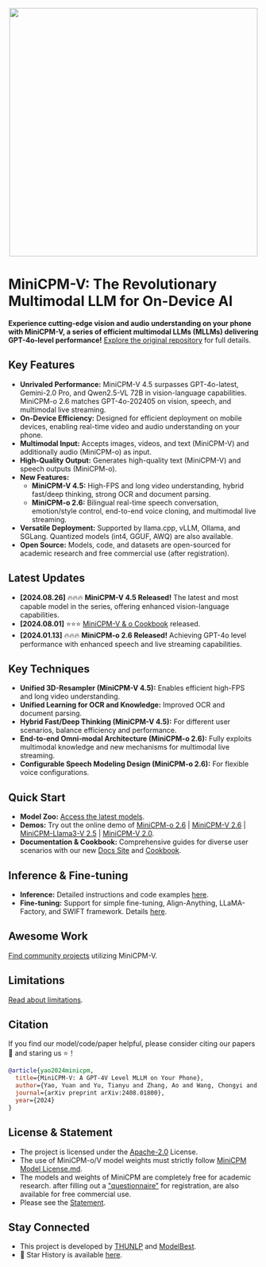 <div align="center">

<img src="./assets/minicpm_v_and_minicpm_o_title.png" width="500em" ></img> 

</div>

# MiniCPM-V: The Revolutionary Multimodal LLM for On-Device AI

**Experience cutting-edge vision and audio understanding on your phone with MiniCPM-V, a series of efficient multimodal LLMs (MLLMs) delivering GPT-4o-level performance!**  [Explore the original repository](https://github.com/OpenBMB/MiniCPM-V) for full details.

## Key Features

*   **Unrivaled Performance:** MiniCPM-V 4.5 surpasses GPT-4o-latest, Gemini-2.0 Pro, and Qwen2.5-VL 72B in vision-language capabilities. MiniCPM-o 2.6 matches GPT-4o-202405 on vision, speech, and multimodal live streaming.
*   **On-Device Efficiency:** Designed for efficient deployment on mobile devices, enabling real-time video and audio understanding on your phone.
*   **Multimodal Input:** Accepts images, videos, and text (MiniCPM-V) and additionally audio (MiniCPM-o) as input.
*   **High-Quality Output:** Generates high-quality text (MiniCPM-V) and speech outputs (MiniCPM-o).
*   **New Features:**
    *   **MiniCPM-V 4.5:** High-FPS and long video understanding, hybrid fast/deep thinking, strong OCR and document parsing.
    *   **MiniCPM-o 2.6:** Bilingual real-time speech conversation, emotion/style control, end-to-end voice cloning, and multimodal live streaming.
*   **Versatile Deployment:** Supported by llama.cpp, vLLM, Ollama, and SGLang. Quantized models (int4, GGUF, AWQ) are also available.
*   **Open Source:** Models, code, and datasets are open-sourced for academic research and free commercial use (after registration).

## Latest Updates

*   **[2024.08.26]** 🔥🔥🔥 **MiniCPM-V 4.5 Released!** The latest and most capable model in the series, offering enhanced vision-language capabilities.
*   **[2024.08.01]** ⭐️⭐️⭐️ [MiniCPM-V & o Cookbook](https://github.com/OpenSQZ/MiniCPM-V-CookBook) released.
*   **[2024.01.13]** 🔥🔥🔥 **MiniCPM-o 2.6 Released!**  Achieving GPT-4o level performance with enhanced speech and live streaming capabilities.

## Key Techniques

*   **Unified 3D-Resampler (MiniCPM-V 4.5):** Enables efficient high-FPS and long video understanding.
*   **Unified Learning for OCR and Knowledge:** Improved OCR and document parsing.
*   **Hybrid Fast/Deep Thinking (MiniCPM-V 4.5):** For different user scenarios, balance efficiency and performance.
*   **End-to-end Omni-modal Architecture (MiniCPM-o 2.6):** Fully exploits multimodal knowledge and new mechanisms for multimodal live streaming.
*   **Configurable Speech Modeling Design (MiniCPM-o 2.6):** For flexible voice configurations.

## Quick Start

*   **Model Zoo:** [Access the latest models](https://github.com/OpenBMB/MiniCPM-V#model-zoo).
*   **Demos:** Try out the online demo of [MiniCPM-o 2.6](https://minicpm-omni-webdemo-us.modelbest.cn/) | [MiniCPM-V 2.6](http://120.92.209.146:8887/) | [MiniCPM-Llama3-V 2.5](https://huggingface.co/spaces/openbmb/MiniCPM-Llama3-V-2_5) | [MiniCPM-V 2.0](https://huggingface.co/spaces/openbmb/MiniCPM-V-2).
*   **Documentation & Cookbook:** Comprehensive guides for diverse user scenarios with our new [Docs Site](https://minicpm-o.readthedocs.io/en/latest/index.html) and [Cookbook](https://github.com/OpenSQZ/MiniCPM-V-CookBook).

## Inference & Fine-tuning

*   **Inference:** Detailed instructions and code examples [here](https://github.com/OpenBMB/MiniCPM-V#inference).
*   **Fine-tuning:** Support for simple fine-tuning, Align-Anything, LLaMA-Factory, and SWIFT framework. Details [here](https://github.com/OpenBMB/MiniCPM-V#fine-tuning).

## Awesome Work
[Find community projects](https://github.com/OpenBMB/MiniCPM-V#awesome-work-using-minicpm-v--minicpm-o) utilizing MiniCPM-V.

## Limitations
[Read about limitations](https://github.com/OpenBMB/MiniCPM-V#limitations).

## Citation

If you find our model/code/paper helpful, please consider citing our papers 📝 and staring us ⭐️！

```bib
@article{yao2024minicpm,
  title={MiniCPM-V: A GPT-4V Level MLLM on Your Phone},
  author={Yao, Yuan and Yu, Tianyu and Zhang, Ao and Wang, Chongyi and Cui, Junbo and Zhu, Hongji and Cai, Tianchi and Li, Haoyu and Zhao, Weilin and He, Zhihui and others},
  journal={arXiv preprint arXiv:2408.01800},
  year={2024}
}
```

## License & Statement

*   The project is licensed under the [Apache-2.0](https://github.com/OpenBMB/MiniCPM/blob/main/LICENSE) License.
*   The use of MiniCPM-o/V model weights must strictly follow [MiniCPM Model License.md](https://github.com/OpenBMB/MiniCPM/blob/main/MiniCPM%20Model%20License.md).
*   The models and weights of MiniCPM are completely free for academic research. after filling out a ["questionnaire"](https://modelbest.feishu.cn/share/base/form/shrcnpV5ZT9EJ6xYjh3Kx0J6v8g) for registration, are also available for free commercial use.
*   Please see the [Statement](https://github.com/OpenBMB/MiniCPM-V#statement).

## Stay Connected

*   This project is developed by [THUNLP](https://nlp.csai.tsinghua.edu.cn/) and [ModelBest](https://modelbest.cn/).
*   🌟 Star History is available [here](https://github.com/OpenBMB/MiniCPM-V#-%EF%B8%8F-star-history).